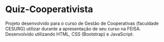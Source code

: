 # Quiz-Cooperativista
Projeto desenvolvido para o curso de Gestão de Cooperativas (faculdade CESURG) utilizar durante a apresentação de seu curso na FEISA. Desenvolvido utilizando HTML, CSS (Bootstrap) e JavaScript.
